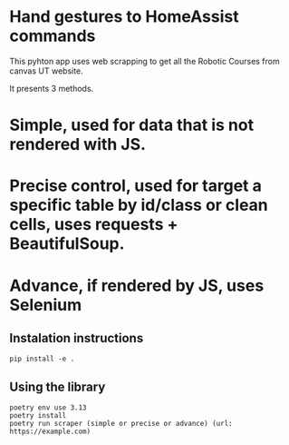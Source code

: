 # Hand gestures to HomeAssist commands

This pyhton app uses web scrapping to get all the Robotic Courses from canvas UT website.

It presents 3 methods. 
# Simple, used for data that is not rendered with JS. 
# Precise control, used for target a specific table by id/class or clean cells, uses requests + BeautifulSoup.
# Advance, if rendered by JS, uses Selenium


## Instalation instructions
```
pip install -e .
```

## Using the library
```
poetry env use 3.13
poetry install
poetry run scraper (simple or precise or advance) (url: https://example.com)
```

